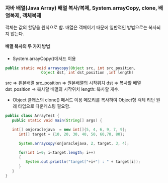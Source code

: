 
### 자바 배열(Java Array) 배열 복사/복제, System.arrayCopy, clone, 배열복제, 객체복제

객체는 값의 할당을 원칙으로 함.
배열은 객체이기 때문에 일반적인 방법으로는 복사되지 않는다.

#### 배열 복사의 두 가지 방법

- System.arrayCopy()메서드 이용

```java
public static void arraycopy(Object src, int src_position,
                Object dst, int dst_position ,int length)
```

src => 왼본배열
src_position => 원본배열의 시작위치
dst => 복사할 배열
dst_position => 복사할 배열의 시작위치
length: 복사할 개수.

- Object 클래스의 clone() 메서드 이용
메모리를 복사하여 Object형 객체 리턴
원래 타입으로 다운캐스팅 필요함.

```Java
public class ArrayTest {
   public static void main(String[] args) {

   int[] onjoraclejava  = new int[]{5, 4, 6, 9, 7, 9};    
      int[] target = {10, 20, 30, 40, 50, 60,70, 80};

      System.arraycopy(onjoraclejava, 2, target, 3, 4);

      for(int i=0; i<target.length; i++)
      {
         System.out.println("target["+i+"] : " + target[i]);
      }
   }
}
```
